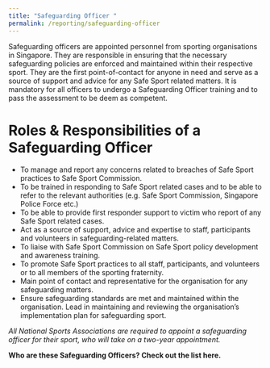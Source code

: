 ```yaml
---
title: "Safeguarding Officer "
permalink: /reporting/safeguarding-officer
---
```

Safeguarding officers are appointed personnel from sporting organisations in Singapore. They are responsible in ensuring that the necessary safeguarding policies are enforced and maintained within their respective sport. They are the first point-of-contact for anyone in need and serve as a source of support and advice for any Safe Sport related matters. It is mandatory for all officers to undergo a Safeguarding Officer training and to pass the assessment to be deem as competent. 

# Roles & Responsibilities of a Safeguarding Officer
* To manage and report any concerns related to breaches of Safe Sport practices to Safe Sport Commission.
* To be trained in responding to Safe Sport related cases and to be able to refer to the relevant authorities (e.g. Safe Sport Commission, Singapore Police Force etc.)
* To be able to provide first responder support to victim who report of any Safe Sport related cases.
* Act as a source of support, advice and expertise to staff, participants and volunteers in safeguarding-related matters.
* To liaise with Safe Sport Commission on Safe Sport policy development and awareness training.
* To promote Safe Sport practices to all staff, participants, and volunteers or to all members of the sporting fraternity.
* Main point of contact and representative for the organisation for any safeguarding matters. 
* Ensure safeguarding standards are met and maintained within the organisation. 
Lead in maintaining and reviewing the organisation’s implementation plan for safeguarding sport.

*All National Sports Associations are required to appoint a safeguarding officer for their sport, who will take on a two-year appointment.*

**Who are these Safeguarding Officers? Check out the list here.**
